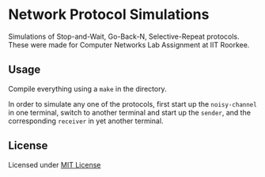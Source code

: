 Network Protocol Simulations
============================

Simulations of Stop-and-Wait, Go-Back-N, Selective-Repeat protocols.
These were made for Computer Networks Lab Assignment at IIT Roorkee.

Usage
-----

Compile everything using a `make` in the directory.

In order to simulate any one of the protocols, first start up the `noisy-channel` in one terminal, switch to another terminal and start up the `sender`, and the corresponding `receiver` in yet another terminal.

License
-------

Licensed under [MIT License](http://jay.mit-license.org/2015)
